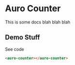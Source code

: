 # Auro Counter

This is some docs blah blah blah

## Demo Stuff

<div class="exampleWrapper">

<auro-counter></auro-counter>

</div>

<auro-accordion lowProfile justifyRight>
  <span slot="trigger">See code</span>

```html
<auro-counter></auro-counter>
```
</auro-accordion>